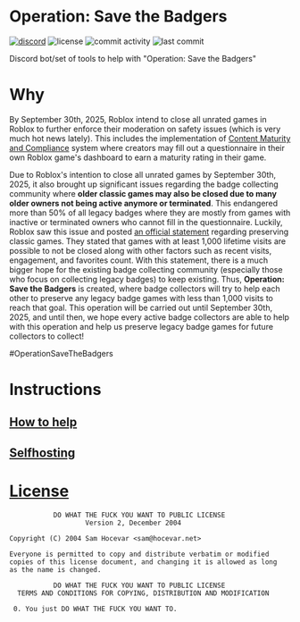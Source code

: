 # Operation: Save the Badgers
[![discord](https://img.shields.io/discord/1411520096483938418?color=1183c4&logo=discord)](https://discord.gg/zbEpqdv2eF) 
![license](https://img.shields.io/github/license/hich4t/operation-save-the-badgers)
![commit activity](https://img.shields.io/github/commit-activity/w/hich4t/operation-save-the-badgers)
![last commit](https://img.shields.io/github/last-commit/hich4t/operation-save-the-badgers)

Discord bot/set of tools to help with "Operation: Save the Badgers"

# Why
By September 30th, 2025, Roblox intend to close all unrated games in Roblox to further enforce their moderation on safety issues (which is very much hot news lately). This includes the implementation of [Content Maturity and Compliance](https://create.roblox.com/docs/production/promotion/content-maturity) system where creators may fill out a questionnaire in their own Roblox game's dashboard to earn a maturity rating in their game.

Due to Roblox's intention to close all unrated games by September 30th, 2025, it also brought up significant issues regarding the badge collecting community where **older classic games may also be closed due to many older owners not being active anymore or terminated**. This endangered more than 50% of all legacy badges where they are mostly from games with inactive or terminated owners who cannot fill in the questionnaire.
Luckily, Roblox saw this issue and posted [an official statement](https://devforum.roblox.com/t/important-updates-unrated-experiences-and-changes-to-experience-pages/3899317) regarding preserving classic games. They stated that games with at least 1,000 lifetime visits are possible to not be closed along with other factors such as recent visits, engagement, and favorites count. With this statement, there is a much bigger hope for the existing badge collecting community (especially those who focus on collecting legacy badges) to keep existing. 
Thus, **Operation: Save the Badgers** is created, where badge collectors will try to help each other to preserve any legacy badge games with less than 1,000 visits to reach that goal. This operation will be carried out until September 30th, 2025, and until then, we hope every active badge collectors are able to help with this operation and help us preserve legacy badge games for future collectors to collect!

#OperationSaveTheBadgers

# Instructions
## [How to help](/uwp)
## [Selfhosting](/src)

# [License](/LICENSE)
```
           DO WHAT THE FUCK YOU WANT TO PUBLIC LICENSE
                   Version 2, December 2004
 
Copyright (C) 2004 Sam Hocevar <sam@hocevar.net>

Everyone is permitted to copy and distribute verbatim or modified
copies of this license document, and changing it is allowed as long
as the name is changed.
 
           DO WHAT THE FUCK YOU WANT TO PUBLIC LICENSE
  TERMS AND CONDITIONS FOR COPYING, DISTRIBUTION AND MODIFICATION

 0. You just DO WHAT THE FUCK YOU WANT TO.
```